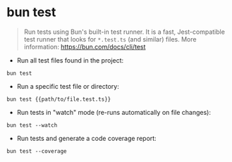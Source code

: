 # bun test

> Run tests using Bun's built-in test runner.
> It is a fast, Jest-compatible test runner that looks for `*.test.ts` (and similar) files.
> More information: <https://bun.com/docs/cli/test>

- Run all test files found in the project:

`bun test`

- Run a specific test file or directory:

`bun test {{path/to/file.test.ts}}`

- Run tests in "watch" mode (re-runs automatically on file changes):

`bun test --watch`

- Run tests and generate a code coverage report:

`bun test --coverage`
